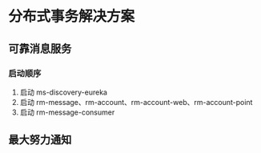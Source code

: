 # 分布式事务解决方案

## 可靠消息服务

### 启动顺序

1. 启动 ms-discovery-eureka
2. 启动 rm-message、rm-account、rm-account-web、rm-account-point
3. 启动 rm-message-consumer

## 最大努力通知
